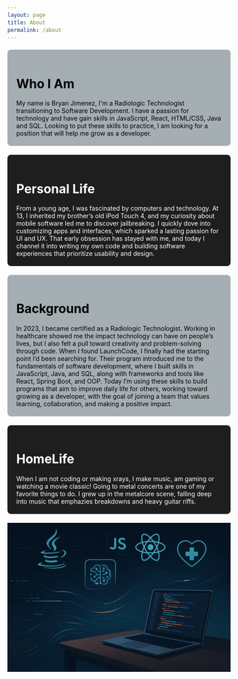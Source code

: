 ```yaml
---
layout: page  
title: About
permalink: /about
---
```



<div style="background:#A5AEB2; padding:20px; margin:20px 0; border-radius:8px; color: black">
<h1>Who I Am</h1>
<p class="whoiam-paragraph" style="margin:0; "> My name is Bryan Jimenez, I'm a Radiologic Technologist transitioning to Software Development. 
  I have a passion for technology and have gain skills in JavaScript, React, HTML/CSS, Java and SQL. 
  Looking to put these skills to practice, I am looking for a position that will help me grow as a developer. </p>
</div>

  <div style="background:#1e1e1e; padding:20px; margin:20px 0; border-radius:8px; color: white">
  <h1>Personal Life</h1>
  <p class="background-paragraph" style="margin:0;">
      From a young age, I was fascinated by computers and technology. At 13, I inherited my brother’s old iPod Touch 4, and my curiosity about mobile software led me to discover jailbreaking. I quickly dove into customizing apps and interfaces, which sparked a lasting passion for UI and UX. That early obsession has stayed with me, and today I channel it into writing my own code and building software experiences that prioritize usability and design.

  </p>
  </div>

<div style="background:#A5AEB2; padding:20px; margin:20px 0; border-radius:8px; color: black">
<h1>Background</h1>
<p class="background-paragraph" style="margin:0;"> 
In 2023, I became certified as a Radiologic Technologist. Working in healthcare showed me the impact technology can have on people’s lives, but I also felt a pull toward creativity and problem-solving through code. When I found LaunchCode, I finally had the starting point I’d been searching for. Their program introduced me to the fundamentals of software development, where I built skills in JavaScript, Java, and SQL, along with frameworks and tools like React, Spring Boot, and OOP. Today I’m using these skills to build programs that aim to improve daily life for others, working toward growing as a developer, with the goal of joining a team that values learning, collaboration, and making a positive impact.
</p>
</div>

<div style="background:#1e1e1e; padding:20px; margin:20px 0; border-radius:8px; color: white">
<h1>HomeLife</h1>
<p class="homelife-paragraph" style="margin:0; "> 
When I am not coding or making xrays, I make music, am gaming or watching a movie classic! Going to metal concerts are one of my favorite things to do. I grew up in the metalcore scene, falling deep into music that emphazies breakdowns and heavy guitar riffs.     
</p>
</div>

![home image](/assets/img/homeimg.png)






